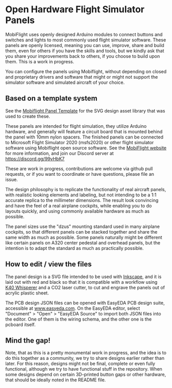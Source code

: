 # Open Hardware Flight Simulator Panels

MobiFlight uses openly designed Arduino modules to connect buttons and switches and lights to most commonly used flight simulator software. These panels are openly licensed, meaning you can use, improve, share and build them, even for others if you have the skills and tools, but we kindly ask that you share your improvements back to others, if you choose to build upon them. This is a work in progress.

You can configure the panels using Mobiflight, without depending on closed and proprietary drivers and software that might or might not support the simulator software and simulated aircraft of your choice.

## Based on a template system

See the [Mobiflight Panel Template](https://github.com/Mobiflight/mobiflight-templates) for the SVG design asset
library that was used to create these.

These panels are intended for flight simulation, they utilize Arduino hardware, and generally will feature a circuit board
that is mounted behind the panel with 10mm nylon spacers. The finished panels can be connected to Microsoft Flight Simulator 
2020 (msfs2020) or other flight simulator software using Mobiflight open source software. See the 
[MobiFlight website](http://www.mobiflight.com) for more information, and join our Discord server at https://discord.gg/99vHbK7

These are work in progress, contributions are welcome via github pull requests, or if you want to coordinate or have questions, please file an issue.

The design philosophy is to replicate the functionality of real aircraft panels, with realistic looking elements and labeling, but not intending to be a 1:1 accurate replica to the millimeter dimensions. The result look convincing and have the feel of a real airplane cockpits, while enabling you to do 
layouts quickly, and using commonly available hardware as much as possible. 

The panel sizes use the "dzus" mounting standard used in many airplane cockpits, so that different panels can be stacked together and share the same width as much as possible. Some panels naturally might be different like certain panels on A320 center pedestal and overhead panels, but the intention is to adapt the standard as much as practically possible.

## How to edit / view the files

The panel design is a SVG file intended to be used with [Inkscape](http://www.inkscape.org),
and it is laid out with red and black so that it is compatible with a workflow using
[K40 Whisperer](https://www.scorchworks.com/K40whisperer/k40whisperer.html) and a CO2 
laser cutter, to cut and engrave the panels out of acrylic plastic sheet.

The PCB design JSON files can be opened with EasyEDA PCB design suite, accessible at www.easyeda.com. 
On the EasyEDA editor, select "Document" > "Open" > "EasyEDA Source" to import both JSON files into the editor.
One of them is the wiring schema, and the other one is the pcboard itself.

## Mind the gap!

Note, that as this is a pretty monumental work in progress, and the idea is to do this together as a community, we try to share designs earlier rather than later. For this reason, designs might not be final, complete or even fully functional, although we try to have functional stuff in the repository. When some
designs depend on certain 3D-printed button gaps or other hardware, that should be ideally noted in the README file.



